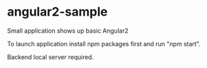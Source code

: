 # angular2-sample

Small application shows up basic Angular2 

To launch application install npm packages first and run "npm start".

Backend local server required.